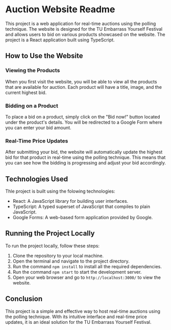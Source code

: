 # Auction Website Readme

This project is a web application for real-time auctions using the polling technique. The website is designed for the TU Embarrass Yourself Festival and allows users to bid on various products showcased on the website. The project is a React application built using TypeScript.

## How to Use the Website

### Viewing the Products

When you first visit the website, you will be able to view all the products that are available for auction. Each product will have a title, image, and the current highest bid.

### Bidding on a Product

To place a bid on a product, simply click on the "Bid now!" button located under the product's details. You will be redirected to a Google Form where you can enter your bid amount.

### Real-Time Price Updates

After submitting your bid, the website will automatically update the highest bid for that product in real-time using the polling technique. This means that you can see how the bidding is progressing and adjust your bid accordingly.

## Technologies Used

Thle project is built using the folowing technologies:

- React: A JavaScript library for building user interfaces.
- TypeScript: A typed superset of JavaScript that compiles to plain JavaScript.
- Google Forms: A web-based form application provided by Google.

## Running the Project Locally

To run the project locally, follow these steps:

1. Clone the repository to your local machine.
2. Open the terminal and navigate to the project directory.
3. Run the command `npm install` to install all the required dependencies.
4. Run the command `npm start` to start the development server.
5. Open your web browser and go to `http://localhost:3000/` to view the website.

## Conclusion

This project is a simple and effective way to host real-time auctions using the polling technique. With its intuitive interface and real-time price updates, it is an ideal solution for the TU Embarrass Yourself Festival.
